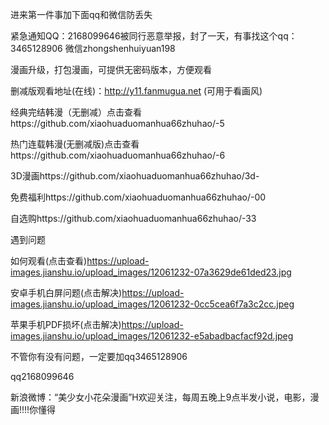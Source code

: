 进来第一件事加下面qq和微信防丢失



紧急通知QQ：2168099646被同行恶意举报，封了一天，有事找这个qq：3465128906 微信zhongshenhuiyuan198



漫画升级，打包漫画，可提供无密码版本，方便观看



删减版观看地址(在线)：http://y11.fanmugua.net (可用于看画风)



经典完结韩漫（无删减）点击查看https://github.com/xiaohuaduomanhua66zhuhao/-5


热门连载韩漫(无删减版)点击查看https://github.com/xiaohuaduomanhua66zhuhao/-6



3D漫画https://github.com/xiaohuaduomanhua66zhuhao/3d-



免费福利https://github.com/xiaohuaduomanhua66zhuhao/-00



自选购https://github.com/xiaohuaduomanhua66zhuhao/-33



遇到问题


如何观看(点击查看)https://upload-images.jianshu.io/upload_images/12061232-07a3629de61ded23.jpg


安卓手机白屏问题(点击解决)https://upload-images.jianshu.io/upload_images/12061232-0cc5cea6f7a3c2cc.jpeg



苹果手机PDF损坏(点击解决)https://upload-images.jianshu.io/upload_images/12061232-e5abadbacfacf92d.jpeg


不管你有没有问题，一定要加qq3465128906


qq2168099646



新浪微博：“美少女小花朵漫画”H欢迎关注，每周五晚上9点半发小说，电影，漫画!!!!你懂得
